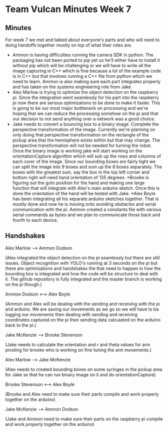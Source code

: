 # Team Vulcan Minutes Week 7

## Minutes

For week 7 we met and talked about everyone's parts and who will need to doing 
handoffs together mostly on top of what their roles are. 

* Ammon is having difficulties running the camera SDK in python. The packaging has not 
been ported to pip yet so he'll either have to install it without pip which will be challenging 
or we will have to write all the image capturing in C++ which is fine because a lot of the example code 
is in C++ but that involves running a C++ file from python which we need to learn. Ammon is also 
making sure each part integrates properly and has taken on the systems engineering role from Jake.
* Alex Marlow is trying to optimize the object detection on the raspberry pi. Since the integration went seamlessly 
for his part into the raspberry pi now there are serious optimizations to be done to make it faster. This is going to 
be our most major bottleneck on processing and we're hoping that we can reduce the processing somehow on the pi and that 
our decision to not send anything over a network was a good choice.
* Jake needs to convert a bouncing box to a binary image. Complete the perspective transformation of the image. Currently we're 
planning on only doing that perspective transformation on the rectangle of the pickup area that the hemisphere exists within but 
that may change. The perspective transformation will not be needed for turning the robot. Once the binary image is working jake will 
start working on the orientationCapture algorithm which will sub up the rows and columns of each corer of the image. Since our bounding boxes 
are fairly tight we can split the image into 9 boxes and sum up the 8 boxes separately. The boxes with the greatest sum, say the box in the top 
left corner and bottom right will need hand orientation of 135 degrees.
*Brooke is figuring out the goto position for the hand and making one large function that will integrate with Alex's main arduino sketch.
Once this is done the orientation of the hand will be tested with Jake.
*Alex Boyle has been integrating all his separate arduino sketches together. That is mostly done and now he is moving onto avoiding obstacles and 
serial communication with the pi. Ammon created a constants file with various serial commands as bytes and we plan to communicate those back and fourth 
to each device. 

## Handshakes 
Alex Marlow -->  Ammon Dodson

(Alex integrated the object detection on the pi seamlessly but there are still 
issues. Object recognition with YOLO's running at 3 seconds on the pi but there are optimizations and handshakes the 
that need to happen in how the bounding box is integrated and how the code will be structure to 
deal with it. The github repository is fully integrated and the master branch is working on the pi though.)

Ammon Dodson <--> Alex Boyle

(Ammon and Alex will be dealing with the sending and receiving with the pi and arduino. We are saving our movements as 
we go so we will have to be logging our movements then dealing with sending and receiving coordinates captured on the pi 
then sending data calculated on the arduino back to the pi.)

Jake McKenzie --> Brooke Stevenson

(Jake needs to calculate the orientation and r and theta values for arm pivoting for brooke who is working on fine tuning 
the arm movements.)

Alex Marlow --> Jake McKenzie

(Alex needs to created bounding boxes on some syringes in the pickup area for Jake so that he can run binary image on it and do orientationCapture)

Brooke Stevenson <--> Alex Boyle

(Brooke and Alex need to make sure their parts compile and work properly together on the arduino)

Jake McKenzie --> Ammon Dodson

(Jake and Ammon need to make sure their parts on the raspberry pi compile and work properly together on the arduino)